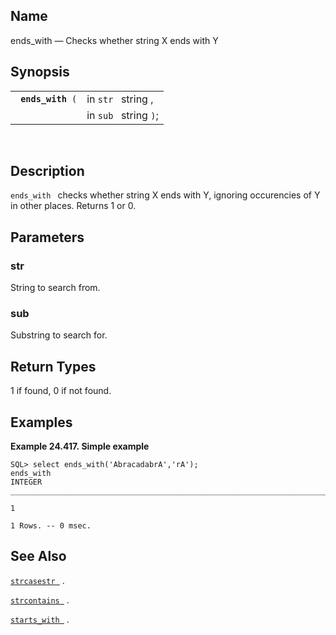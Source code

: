 <div id="fn_ends_with" class="refentry">

<div class="titlepage">

</div>

<div class="refnamediv">

## Name

ends_with — Checks whether string X ends with Y

</div>

<div class="refsynopsisdiv">

## Synopsis

<div id="fsyn_ends_with" class="funcsynopsis">

|                        |                       |
|------------------------|-----------------------|
| ` `**`ends_with`**` (` | in `str ` string ,    |
|                        | in `sub ` string `)`; |

<div class="funcprototype-spacer">

 

</div>

</div>

</div>

<div id="desc_ends_with" class="refsect1">

## Description

`ends_with ` checks whether string X ends with Y, ignoring occurencies
of Y in other places. Returns 1 or 0.

</div>

<div id="params_ends_with" class="refsect1">

## Parameters

<div id="id113250" class="refsect2">

### str

String to search from.

</div>

<div id="id113253" class="refsect2">

### sub

Substring to search for.

</div>

</div>

<div id="ret_ends_with" class="refsect1">

## Return Types

1 if found, 0 if not found.

</div>

<div id="examples_ends_with" class="refsect1">

## Examples

<div id="ex_ends_with" class="example">

**Example 24.417. Simple example**

<div class="example-contents">

``` programlisting
SQL> select ends_with('AbracadabrA','rA');
ends_with
INTEGER
_______________________________________________________________________________

1

1 Rows. -- 0 msec.
```

</div>

</div>

  

</div>

<div id="seealso_ends_with" class="refsect1">

## See Also

<a href="fn_strcasestr.html" class="link" title="strcasestr"><code
class="function">strcasestr </code></a> .

<a href="fn_strcontains.html" class="link" title="strcontains"><code
class="function">strcontains </code></a> .

<a href="fn_starts_with.html" class="link" title="starts_with"><code
class="function">starts_with </code></a> .

</div>

</div>
